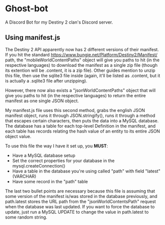 # Ghost-bot
A Discord Bot for my Destiny 2 clan's Discord server.

## Using manifest.js
The Destiny 2 API apparently now has 2 different versions of their manifest. If you hit the standard https://www.bungie.net/Platform/Destiny2/Manifest/ path, the "mobileWorldContentPaths" object will give you paths to hit (in the respective languages) to download the manifest as a single zip file (though its extention will be .content, it is a zip file). Other guides mention to unzip this file, then use the sqlite3 file inside (again, it'll be listed as .content, but it is actually a .sqlite3 file after unzipping).

However, there now also exists a "jsonWorldContentPaths" object that will give you paths to hit (in the respective languages) to return the entire manifest as one single JSON object. 

My manifest.js file uses this second method, grabs the english JSON manifest object, runs it through JSON.stringify(), runs it through a method that escapes certain characters, then puts the data into a MySQL database. The database has a table for each top-level Definition in the manifest, and each table has records relating the hash value of an entity to its entire JSON object value.

To use this file the way I have it set up, you **MUST**:
- Have a MySQL database setup
- Set the correct properties for your database in the mysql.createConnection()
- Have a table in the database you're using called "path" with field "latest" (VARCHAR)
- Have some record in the "path" table

The last two bullet points are necessary because this file is assuming that some version of the manifest is/was stored in the database previously, and path.latest stores the URL path from the "jsonWorldContentsPath" request when the database was last updated. If you want to force the database to update, just run a MySQL UPDATE to change the value in path.latest to some random string.
